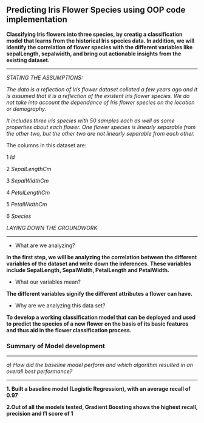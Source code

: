 ## Predicting Iris Flower Species using OOP code implementation

**Classifying Iris flowers into three species, by creatig a classification model that learns from the historical Iris species data. In addition, we will identify the correlation of flower species with the different variables like sepalLength, sepalwidth,  and bring out actionable insights from the existing dataset.**
***

*STATING THE ASSUMPTIONS:*


*The data is a reflection of Iris flower dataset collated a few years ago and it is assumed that it is a reflection of the existent Iris flower species. We do not take into account the dependance of Iris flower species on the location or demography.*

*It includes three iris species with 50 samples each as well as some properties about each flower. One flower species is linearly separable from the other two, but the other two are not linearly separable from each other.*

The columns in this dataset are:

1 *Id*

2 *SepalLengthCm*

3 *SepalWidthCm*

4 *PetalLengthCm*

5 *PetalWidthCm*

6 *Species*

*LAYING DOWN THE GROUNDWORK*
***
- What are we analyzing?

**In the first step, we will be analyzing the correlation between the different variables of the dataset and write down the inferences. These variables include SepalLength, SepalWidth, PetalLength and PetalWidth.**

- What our variables mean?

**The different variables signify the different attributes a flower can have.**

- Why are we analyzing this data set?

**To develop a working classification model that can be deployed and used to predict the species of a new flower on the basis of its basic features and thus aid in the flower classification process.**

### Summary of Model development
***

*a) How did the baseline model perform and which algorithm resulted in an overall best performance?*

****

**1. Built a baseline model (Logistic Regression), with an average recall of 0.97**

**2.Out of all the models tested, Gradient Boosting shows the highest recall, precision and f1 score of 1**


